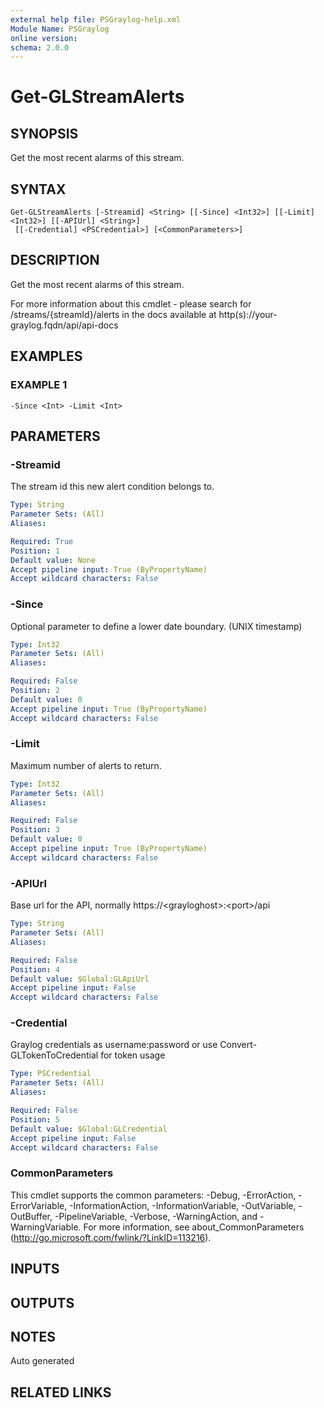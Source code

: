 ```yaml
---
external help file: PSGraylog-help.xml
Module Name: PSGraylog
online version:
schema: 2.0.0
---
```


# Get-GLStreamAlerts

## SYNOPSIS
Get the most recent alarms of this stream.

## SYNTAX

```
Get-GLStreamAlerts [-Streamid] <String> [[-Since] <Int32>] [[-Limit] <Int32>] [[-APIUrl] <String>]
 [[-Credential] <PSCredential>] [<CommonParameters>]
```

## DESCRIPTION
Get the most recent alarms of this stream.


For more information about this cmdlet - please search for /streams/{streamId}/alerts in the docs available at http(s)://your-graylog.fqdn/api/api-docs

## EXAMPLES

### EXAMPLE 1
```
-Since <Int> -Limit <Int>
```

## PARAMETERS

### -Streamid
The stream id this new alert condition belongs to.

```yaml
Type: String
Parameter Sets: (All)
Aliases:

Required: True
Position: 1
Default value: None
Accept pipeline input: True (ByPropertyName)
Accept wildcard characters: False
```

### -Since
Optional parameter to define a lower date boundary.
(UNIX timestamp)

```yaml
Type: Int32
Parameter Sets: (All)
Aliases:

Required: False
Position: 2
Default value: 0
Accept pipeline input: True (ByPropertyName)
Accept wildcard characters: False
```

### -Limit
Maximum number of alerts to return.

```yaml
Type: Int32
Parameter Sets: (All)
Aliases:

Required: False
Position: 3
Default value: 0
Accept pipeline input: True (ByPropertyName)
Accept wildcard characters: False
```

### -APIUrl
Base url for the API, normally https://\<grayloghost\>:\<port\>/api

```yaml
Type: String
Parameter Sets: (All)
Aliases:

Required: False
Position: 4
Default value: $Global:GLApiUrl
Accept pipeline input: False
Accept wildcard characters: False
```

### -Credential
Graylog credentials as username:password or use Convert-GLTokenToCredential for token usage

```yaml
Type: PSCredential
Parameter Sets: (All)
Aliases:

Required: False
Position: 5
Default value: $Global:GLCredential
Accept pipeline input: False
Accept wildcard characters: False
```

### CommonParameters
This cmdlet supports the common parameters: -Debug, -ErrorAction, -ErrorVariable, -InformationAction, -InformationVariable, -OutVariable, -OutBuffer, -PipelineVariable, -Verbose, -WarningAction, and -WarningVariable. For more information, see about_CommonParameters (http://go.microsoft.com/fwlink/?LinkID=113216).

## INPUTS

## OUTPUTS

## NOTES
Auto generated

## RELATED LINKS
